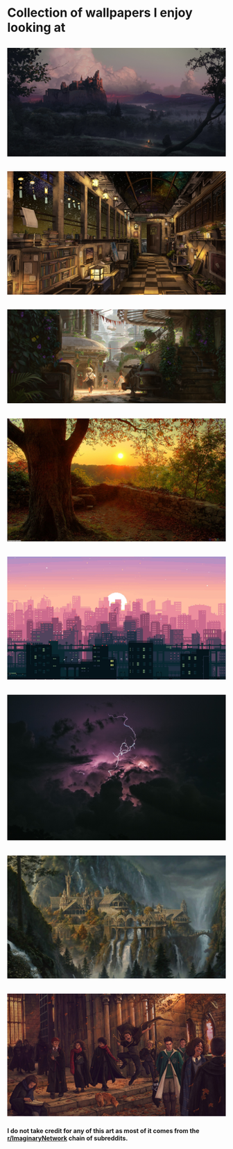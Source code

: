 # Collection of wallpapers I enjoy looking at

## ![Castle](castle-dusk.jpg)
## ![Indoors](indoors.jpg)
## ![Outdoor Greenery](outdoor-greenery.jpg)
## ![Tree](tree.jpg)
## ![City](cityWallpaper.png)
## ![Lightning](lightning.jpg)
## ![Rivendell](rivendell.jpg)
## ![Courtyard](courtyard.jpg)

#### I do not take credit for any of this art as most of it comes from the [r/ImaginaryNetwork](https://reddit.com/r/ImaginaryNetwork/) chain of subreddits.
